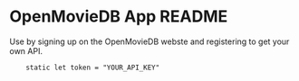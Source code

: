 #  OpenMovieDB App README

Use by signing up on the OpenMovieDB webste and registering to get your own API.

``` 
    static let token = "YOUR_API_KEY"

```
